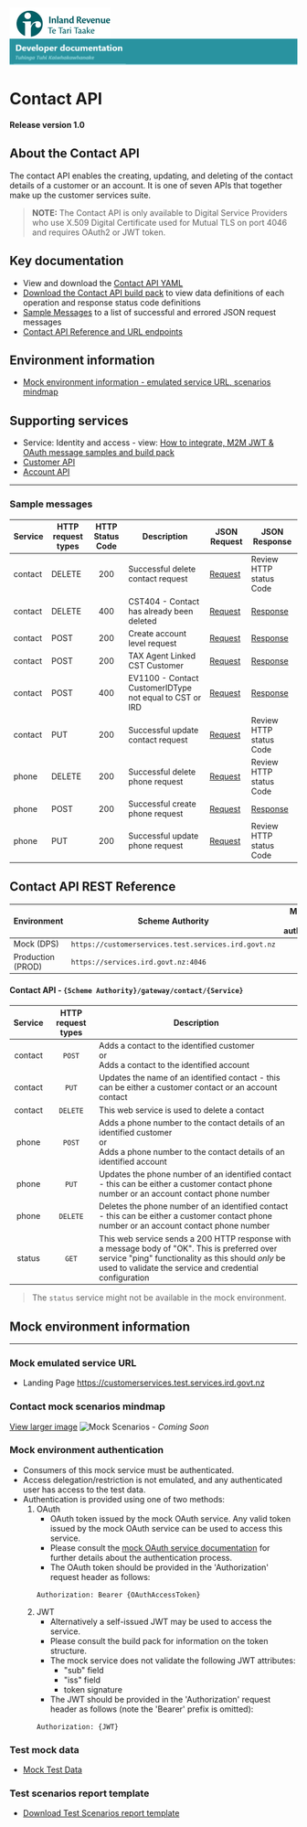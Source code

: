 
![IRD logo](../../Images/IRlogo.gif)
![Software Dev](../../Images/SoftwareDev.png)

# Contact API 

#### Release version 1.0  

## About the Contact API 

The contact API enables the creating, updating, and deleting of the contact details of a customer or an account. It is one of seven APIs that together make up the customer services suite. 

>**NOTE:** The Contact API is only available to Digital Service Providers who use X.509 Digital Certificate used for Mutual TLS on port 4046 and requires OAuth2 or JWT token.

## Key documentation
* View and download the [Contact API YAML](Contact%202020-11-04.yaml)
* [Download the Contact API build pack](Build%20pack%20-%20Contact%20API.pdf) to view data definitions of each operation and response status code definitions
* [Sample Messages](#Sample-Messages) to a list of successful and errored JSON request messages 
* [Contact API Reference and URL endpoints](#Contact-API-REST-Reference)	

## Environment information
- [Mock environment information - emulated service URL, scenarios mindmap](#mock-environment-information)

## Supporting services
* Service: Identity and access - view: [How to integrate, M2M JWT & OAuth message samples and build pack](https://github.com/InlandRevenue/Gateway_Services-Access/tree/master/Identity%20and%20Access)
* [Customer API](../Customer%20API)
* [Account API](../Account%20API)

---

<a name="Sample-Messages"></a>
### Sample messages

| Service | HTTP request types | HTTP Status Code| Description | JSON Request | JSON Response | 
| -- | -- | :--: | -- | -- | -- | 
| contact | DELETE | 200 | Successful delete contact request | [Request](sample%20messages/DELETE_200_contact_request.json) | Review HTTP status Code  | 
| contact | DELETE | 400 | CST404 - Contact has already been deleted | [Request](sample%20messages/DELETE_400_CST404_contact_already_been_deleted_request.json)| [Response](sample%20messages/DELETE_400_CST404_contact_already_been_deleted_response.json)  |
| contact | POST | 200 | Create account level request | [Request](sample%20messages/POST_200_contact_create_account_level_request.json) | [Response](sample%20messages/POST_200_contact_create_account_level_response.json) | 
| contact | POST | 200 | TAX Agent Linked CST Customer | [Request](sample%20messages/POST_200_contact_TAX_Agent_Linked_CST_Customer_request) | [Response](sample%20messages/POST_200_contact_TAX_Agent_Linked_CST_Customer_response.json) |
| contact | POST | 400 | EV1100 - Contact CustomerIDType not equal to CST or IRD | [Request](sample%20messages/POST_400_EV1100_contact_CustomerIDType_not_equal_to_CST_or_IRD_request.json) | [Response](sample%20messages/POST_400_EV1100_contact_CustomerIDType_not_equal_to_CST_or_IRD_response.json)|
| contact | PUT | 200 | Successful update contact request | [Request](sample%20messages/PUT_200_contact_request)| Review HTTP status Code | 
| phone   | DELETE | 200 | Successful delete phone request | [Request](sample%20messages/DELETE_200_phone_request.json) | Review HTTP status Code  | 
| phone   | POST | 200 | Successful create phone request | [Request](sample%20messages/POST_200_phone_create_request.json) | [Response](sample%20messages/POST_200_phone_create_response.json)  | 
| phone   | PUT | 200 | Successful update phone request | [Request](sample%20messages/PUT_200_phone_request.json) | Review HTTP status Code | 

<a name="Contact-API-REST-Reference"></a>
## Contact API REST Reference

| Environment | Scheme Authority | Mutual TLS (mTLS) authentication |
| --- | --- | :---: |
| Mock (DPS)| `https://customerservices.test.services.ird.govt.nz`| no |
| Production (PROD) | `https://services.ird.govt.nz:4046`| yes |

#### Contact API - `{Scheme Authority}/gateway/contact/{Service}`
| Service | HTTP request types | Description | 
| :--: | :--: | -- | 
| contact | `POST` | Adds a contact to the identified customer<br/>or<br/>Adds a contact to the identified account | 
| contact | `PUT` | Updates the name of an identified contact - this can be either a customer contact or an account contact | 
| contact | `DELETE` | This web service is used to delete a contact | 
| phone | `POST` | Adds a phone number to the contact details of an identified customer<br/>or<br/>Adds a phone number to the contact details of an identified account | 
| phone | `PUT` | Updates the phone number of an identified contact - this can be either a customer contact phone number or an account contact phone number | 
| phone | `DELETE` | Deletes the phone number of an identified contact - this can be either a customer contact phone number or an account contact phone number | 
| status | `GET` | This web service sends a 200 HTTP response with a message body of "OK". This is preferred over service "ping" functionality as this should *only* be used to validate the service and credential configuration | 

> The `status` service might not be available in the mock environment.



<a name="mock-environment-information"></a>
## Mock environment information
---

### Mock emulated service URL
* Landing Page https://customerservices.test.services.ird.govt.nz


### Contact mock scenarios mindmap

[View larger image](../images/Contact%20API%20Emulator%20Mindmap.png)
![Mock Scenarios](../images/Contact%20API%20Emulator%20Mindmap.png) - *Coming Soon*

### Mock environment authentication
   * Consumers of this mock service must be authenticated.
   * Access delegation/restriction is not emulated, and any authenticated user has access to the test data.
   * Authentication is provided using one of two methods:
     1. OAuth
        * OAuth token issued by the mock OAuth service. Any valid token issued by the mock OAuth service can be used to access this service.
        * Please consult the [mock OAuth service documentation](https://mock-oauth.ird.digitalpartner.services/) for further details about the authentication process.
        * The OAuth token should be provided in the 'Authorization' request header as follows:
        ```
        Authorization: Bearer {OAuthAccessToken}
        ```
     2. JWT
        * Alternatively a self-issued JWT may be used to access the service.
        * Please consult the build pack for information on the token structure.
        * The mock service does not validate the following JWT attributes:
            * "sub" field
            * "iss" field
            * token signature
        * The JWT should be provided in the 'Authorization' request header as follows (note the 'Bearer' prefix is omitted):
        ```
        Authorization: {JWT}
        ```

### Test mock data
* [Mock Test Data](../Test%20Details/) 

### Test scenarios report template

* [Download Test Scenarios report template](Contact%20API%20-%20Test%20Report%20Template_v1.3.docx)